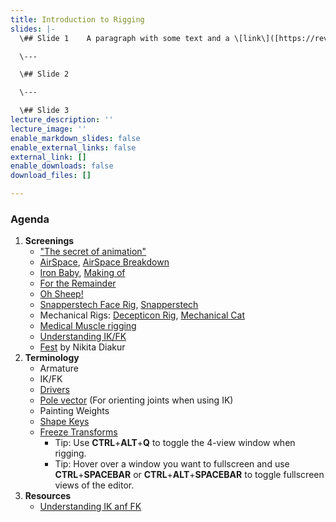 ```yaml
---
title: Introduction to Rigging
slides: |-
  \## Slide 1    A paragraph with some text and a \[link\]([https://revealjs.com/markdown/](https://revealjs.com/markdown/ "https://revealjs.com/markdown/")).

  \---

  \## Slide 2

  \---

  \## Slide 3
lecture_description: ''
lecture_image: ''
enable_markdown_slides: false
enable_external_links: false
external_link: []
enable_downloads: false
download_files: []

---
```

### Agenda

1. **Screenings**
   * ["The secret of animation"](https://vimeo.com/67501143)
   * [AirSpace](https://vimeo.com/80683467), [AirSpace Breakdown](https://vimeo.com/80642128)
   * [Iron Baby](https://vimeo.com/12125147), [Making of](http://www.strob.net/2011/02/06/mon-making-of-du-iron-baby/)
   * [For the Remainder](https://vimeo.com/36818561)
   * [Oh Sheep!](https://www.youtube.com/watch?v=sY5MmhLQBng)
   * [Snapperstech Face Rig](https://www.youtube.com/watch?v=z86YsS-pVsQ), [Snapperstech](http://snapperstech.com/)
   * Mechanical Rigs: [Decepticon Rig](https://vimeo.com/151246391), [Mechanical Cat](https://vimeo.com/51740519)
   * [Medical Muscle rigging](https://www.youtube.com/watch?v=VqC52ZxYDi4)
   * [Understanding IK/FK](https://www.youtube.com/watch?v=1-5ZR45y9RM)
   * [Fest](https://vimeo.com/257761642) by Nikita Diakur
2. **Terminology**
   * Armature
   * IK/FK
   * [Drivers](https://www.youtube.com/watch?v=57VGk_7I69M)
   * [Pole vector](https://lesterbanks.com/2013/11/blender-creating-ik-pole-vectors-without-breaking-the-bind-pose/) (For orienting joints when using IK)
   * Painting Weights
   * [Shape Keys](https://www.youtube.com/watch?v=YDu6y_2jFg0)
   * [Freeze Transforms](https://www.youtube.com/watch?v=VL03dwlI10U)
     * Tip: Use **CTRL**+**ALT**+**Q** to toggle the 4-view window when rigging.
     * Tip: Hover over a window you want to fullscreen and use **CTRL**+**SPACEBAR** or **CTRL**+**ALT**+**SPACEBAR** to toggle fullscreen views of the editor.
3. **Resources**
   * [Understanding IK anf FK](https://www.youtube.com/watch?v=6gmKakLsiec)